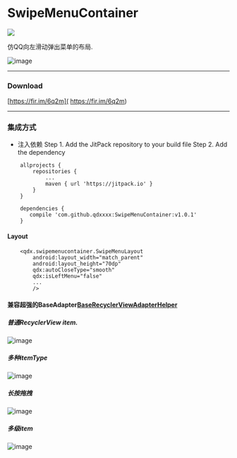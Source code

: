 # SwipeMenuContainer
[![](https://www.jitpack.io/v/qdxxxx/SwipeMenuContainer.svg)](https://www.jitpack.io/#qdxxxx/SwipeMenuContainer)

仿QQ向左滑动弹出菜单的布局.

 ![image](https://github.com/qdxxxx/SwipeMenuContainer/blob/master/appGif/demo.gif)
 
  ---
 ### Download
 [https://fir.im/6q2m]( https://fir.im/6q2m)
 
 
  ---
### 集成方式

 - 注入依赖
 Step 1. Add the JitPack repository to your build file
 Step 2. Add the dependency
```
	allprojects {
		repositories {
			...
			maven { url 'https://jitpack.io' }
		}
	}
```
```
	dependencies {
 	   compile 'com.github.qdxxxx:SwipeMenuContainer:v1.0.1'
	}
```

#### Layout
```
    <qdx.swipemenucontainer.SwipeMenuLayout
        android:layout_width="match_parent"
        android:layout_height="70dp"
        qdx:autoCloseType="smooth"
        qdx:isLeftMenu="false"
        ...
        />
```


#### 兼容超强的BaseAdapter[BaseRecyclerViewAdapterHelper]( https://github.com/CymChad/BaseRecyclerViewAdapterHelper)

##### 普通RecyclerView item.
 ![image](https://github.com/qdxxxx/SwipeMenuContainer/blob/master/appGif/normal.gif)
 
 ##### 多种itemType
  ![image](https://github.com/qdxxxx/SwipeMenuContainer/blob/master/appGif/mulit.gif)
  
##### 长按拖拽
   ![image](https://github.com/qdxxxx/SwipeMenuContainer/blob/master/appGif/drag.gif)
   
##### 多级item
   ![image](https://github.com/qdxxxx/SwipeMenuContainer/blob/master/appGif/expandable.gif)
 





